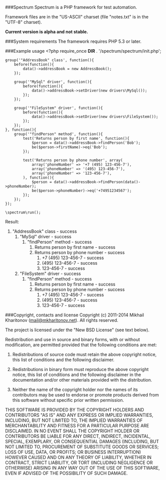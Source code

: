 ###Spectrum
Spectrum is a PHP framework for test automation.

Framework files are in the "US-ASCII" charset (file "notes.txt" is in the "UTF-8" charset).

**Current version is alpha and not stable.**

###System requirements
The framework requires PHP 5.3 or later.

###Example usage
	<?php
	require_once __DIR__ . '/spectrum/spectrum/init.php';

	group('"AddressBook" class', function(){
		before(function(){
			data()->addressBook = new AddressBook();
		});
		
		group('"MySql" driver', function(){
			before(function(){
				data()->addressBook->setDriver(new drivers\MySql());
			});
		});
	
		group('"FileSystem" driver', function(){
			before(function(){
				data()->addressBook->setDriver(new drivers\FileSystem());
			});
		});
	}, function(){
		group('"findPerson" method', function(){
			test('Returns person by first name', function(){
				$person = data()->addressBook->findPerson('Bob');
				be($person->firstName)->eq('Bob');
			});
		
			test('Returns person by phone number', array(
				array('phoneNumber' => '+7 (495) 123-456-7'),
				array('phoneNumber' => '(495) 123-456-7'),
				array('phoneNumber' => '123-456-7'),
			), function(){
				$person = data()->addressBook->findPerson(data()->phoneNumber);
				be($person->phoneNumber)->eq('+74951234567');
			});
		});
	});
	
	\spectrum\run();

Result:

1. "AddressBook" class - success
	1. "MySql" driver - success
		1. "findPerson" method - success
			1.  Returns person by first name - success
			2. Returns person by phone number - success
				1.  +7 (495) 123-456-7 - success
				2.  (495) 123-456-7 - success
				3.  123-456-7 - success
	2. "FileSystem" driver - success
		1. "findPerson" method - success
			1.  Returns person by first name - success
			2. Returns person by phone number - success
				1.  +7 (495) 123-456-7 - success
				2.  (495) 123-456-7 - success
				3.  123-456-7 - success


###Copyright, contacts and license
Copyright (c) 2011-2014 Mikhail Kharitonov (<mail@mkharitonov.net>). All rights reserved.

The project is licensed under the "New BSD License" (see text below).

Redistribution and use in source and binary forms, with or without modification,
are permitted provided that the following conditions are met:

1. Redistributions of source code must retain the above copyright notice, this
   list of conditions and the following disclaimer.

2. Redistributions in binary form must reproduce the above copyright notice,
   this list of conditions and the following disclaimer in the documentation
   and/or other materials provided with the distribution.

3. Neither the name of the copyright holder nor the names of its contributors
   may be used to endorse or promote products derived from this software without
   specific prior written permission.

THIS SOFTWARE IS PROVIDED BY THE COPYRIGHT HOLDERS AND CONTRIBUTORS "AS IS" AND
ANY EXPRESS OR IMPLIED WARRANTIES, INCLUDING, BUT NOT LIMITED TO, THE IMPLIED
WARRANTIES OF MERCHANTABILITY AND FITNESS FOR A PARTICULAR PURPOSE ARE
DISCLAIMED. IN NO EVENT SHALL THE COPYRIGHT HOLDER OR CONTRIBUTORS BE LIABLE FOR
ANY DIRECT, INDIRECT, INCIDENTAL, SPECIAL, EXEMPLARY, OR CONSEQUENTIAL DAMAGES
(INCLUDING, BUT NOT LIMITED TO, PROCUREMENT OF SUBSTITUTE GOODS OR SERVICES;
LOSS OF USE, DATA, OR PROFITS; OR BUSINESS INTERRUPTION) HOWEVER CAUSED AND ON
ANY THEORY OF LIABILITY, WHETHER IN CONTRACT, STRICT LIABILITY, OR TORT
(INCLUDING NEGLIGENCE OR OTHERWISE) ARISING IN ANY WAY OUT OF THE USE OF THIS
SOFTWARE, EVEN IF ADVISED OF THE POSSIBILITY OF SUCH DAMAGE.